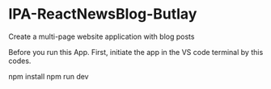 # IPA-ReactNewsBlog-Butlay
Create a multi-page website application with blog posts

Before you run this App. First, initiate the app in the VS code terminal by this codes.

npm install
npm run dev
